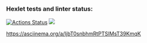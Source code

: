 ### Hexlet tests and linter status:
[![Actions Status](https://github.com/FirefullHawk/java-project-61/workflows/hexlet-check/badge.svg)](https://github.com/FirefullHawk/java-project-61/actions) <a href="https://codeclimate.com/github/FirefullHawk/java-project-61/maintainability"><img src="https://api.codeclimate.com/v1/badges/c42eaaa913d5821535fe/maintainability" /></a>

https://asciinema.org/a/ljbT0snbhmRtPTSlMsT39KmqK
